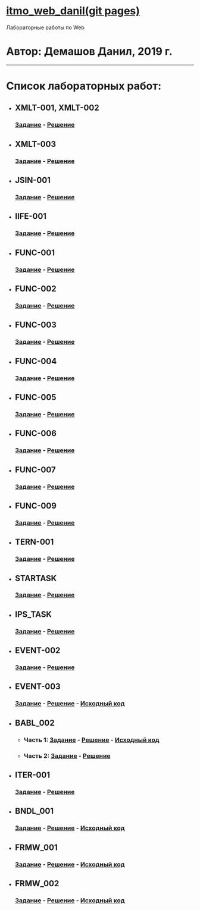 # [itmo_web_danil(git pages)](https://thebang.github.io/itmo_web_danil)
Лабораторные работы по Web
# Автор: Демашов Данил, 2019 г.
---
# Список лабораторных работ:
* ## XMLT-001, XMLT-002
  ### [Задание](https://kodaktor.ru/g/xml_intro) - [Решение](xmlt)
* ## XMLT-003
  ### [Задание](https://kodaktor.ru/xmlt_003) - [Решение](https://kodaktor.ru/xmlt_003be)
* ## JSIN-001
  ### [Задание](https://kodaktor.ru/jsin_001) - [Решение](https://kodaktor.ru/jsin_5b935)
* ## IIFE-001
  ### [Задание](https://kodaktor.ru/g/iife) - [Решение](https://kodaktor.ru/f38da42)
* ## FUNC-001
  ### [Задание](https://kodaktor.ru/func_001) - [Решение](func-001)
* ## FUNC-002
  ### [Задание](https://kodaktor.ru/func_002) - [Решение](https://kodaktor.ru/func_a8ec8)
* ## FUNC-003
  ### [Задание](https://kodaktor.ru/func_003) - [Решение](https://kodaktor.ru/func_051b7)
* ## FUNC-004
  ### [Задание](https://kodaktor.ru/func_004) - [Решение](https://kodaktor.ru/func_45426)
* ## FUNC-005
  ### [Задание](https://kodaktor.ru/func_005) - [Решение](https://kodaktor.ru/func_b1a95)
* ## FUNC-006
  ### [Задание](https://kodaktor.ru/func_006) - [Решение](https://kodaktor.ru/func_20264)
* ## FUNC-007
  ### [Задание](https://kodaktor.ru/func_007) - [Решение](https://kodaktor.ru/func_4f8aa)
* ## FUNC-009
  ### [Задание](https://kodaktor.ru/func_009) - [Решение](https://kodaktor.ru/func_49238)
* ## TERN-001
  ### [Задание](https://kodaktor.ru/tern_001) - [Решение](https://kodaktor.ru/tern_de76f)
* ## STARTASK
  ### [Задание](https://kodaktor.ru/startask) - [Решение](https://kodaktor.ru/startask_83c10)
* ## IPS_TASK
  ### [Задание](https://kodaktor.ru/g/ips_task) - [Решение](ips_task)
* ## EVENT-002
  ### [Задание](https://kodaktor.ru/evnt_002) - [Решение](https://kodaktor.ru/custom_cbaf6)
* ## EVENT-003
  ### [Задание](https://kodaktor.ru/evnt_003) - [Решение](https://thebang.github.io/itmo_web_danil/evnt-003) - [Исходный код](evnt-003)
* ## BABL_002
  * ### Часть 1: [Задание](https://kodaktor.ru/babl_002) - [Решение](https://thebang.github.io/itmo_web_danil/babl_002) - [Исходный код](babl_002)
  * ### Часть 2: [Задание](https://kodaktor.ru/babl_002) - [Решение](https://kodaktor.ru/bind02032018_7f01f)
* ## ITER-001
  ### [Задание](https://kodaktor.ru/iter_001) - [Решение](https://kodaktor.ru/iter_c29fd)
* ## BNDL_001
  ### [Задание](https://kodaktor.ru/g/bndl_001) - [Решение](https://thebang.github.io/itmo_web_danil/bndl_001) - [Исходный код](bndl_001)
* ## FRMW_001
  ### [Задание](https://kodaktor.ru/frmw_001) - [Решение](https://thebang.github.io/itmo_web_danil/frmw_001) - [Исходный код](frmw_001)
* ## FRMW_002
  ### [Задание](https://kodaktor.ru/frmw_002) - [Решение](https://thebang.github.io/itmo_web_danil/frmw_001/dist) - [Исходный код](frmw_002)

